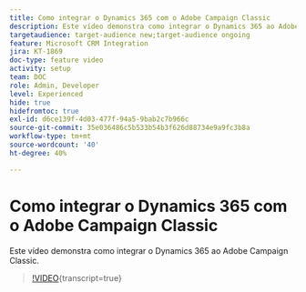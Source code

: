 ```yaml
---
title: Como integrar o Dynamics 365 com o Adobe Campaign Classic
description: Este vídeo demonstra como integrar o Dynamics 365 ao Adobe Campaign Classic.
targetaudience: target-audience new;target-audience ongoing
feature: Microsoft CRM Integration
jira: KT-1869
doc-type: feature video
activity: setup
team: DOC
role: Admin, Developer
level: Experienced
hide: true
hidefromtoc: true
exl-id: d6ce139f-4d03-477f-94a5-9bab2c7b966c
source-git-commit: 35e036486c5b533b54b3f626d88734e9a9fc3b8a
workflow-type: tm+mt
source-wordcount: '40'
ht-degree: 40%

---
```


# Como integrar o Dynamics 365 com o Adobe Campaign Classic

Este vídeo demonstra como integrar o Dynamics 365 ao Adobe Campaign Classic.

>[!VIDEO](https://video.tv.adobe.com/v/23837?quality=12&learn=on){transcript=true}
